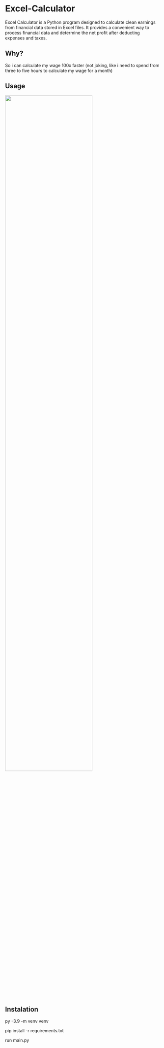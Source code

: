 # Excel-Calculator
 Excel Calculator is a Python program designed to calculate clean earnings from financial data stored in Excel files.
 It provides a convenient way to process financial data and determine the net profit after deducting expenses and taxes.

## Why?
So i can calculate my wage 100x faster (not joking, like i need to spend from three to five hours to calculate my wage for a month)

## Usage
 <img src="https://github.com/DDExpo/excel_calculator/blob/main/media/Timeline-1.gif" width=75% height=75%>

## Instalation

py -3.9 -m venv venv

pip install -r requirements.txt

run main.py
